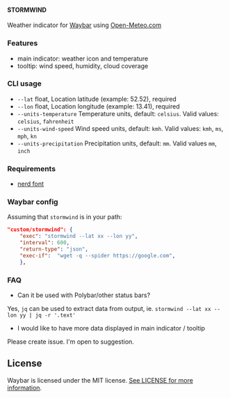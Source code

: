 #### STORMWIND

Weather indicator for [Waybar](https://github.com/Alexays/Waybar/) using [Open-Meteo.com](https://open-meteo.com/)

### Features
* main indicator: weather icon and temperature
* tooltip: wind speed, humidity, cloud coverage

### CLI usage
* `--lat` float, Location latitude (example: 52.52), required 
* `--lon` float, Location longitude (example: 13.41), required
* `--units-temperature` Temperature units, default: `celsius`. Valid values: `celsius`, `fahrenheit`
* `--units-wind-speed` Wind speed units, default: `kmh`. Valid values: `kmh`, `ms`, `mph`, `kn`
* `--units-precipitation` Precipitation units, default: `mm`. Valid values `mm`, `inch`

### Requirements
* [nerd font](https://www.nerdfonts.com/)

### Waybar config

Assuming that `stormwind` is in your path:

```json
"custom/stormwind": {
    "exec": "stormwind --lat xx --lon yy",
    "interval": 600,
    "return-type": "json",
    "exec-if":  "wget -q --spider https://google.com",
    },
```

### FAQ
* Can it be used with Polybar/other status bars?

Yes, `jq` can be used to extract data from output, ie. `stormwind --lat xx --lon yy | jq -r '.text'`

* I would like to have more data displayed in main indicator / tooltip

Please create issue. I'm open to suggestion.

## License
Waybar is licensed under the MIT license. [See LICENSE for more information](https://github.com/marcinmdev/stormwind/blob/master/LICENSE).
